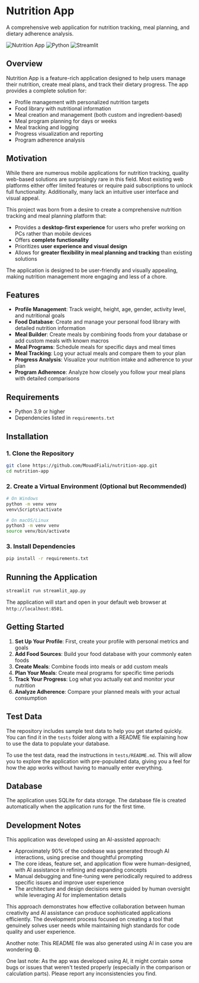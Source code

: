 # Nutrition App

A comprehensive web application for nutrition tracking, meal planning, and dietary adherence analysis.

![Nutrition App](https://img.shields.io/badge/Nutrition-App-green)
![Python](https://img.shields.io/badge/Python-3.9%2B-blue)
![Streamlit](https://img.shields.io/badge/Streamlit-1.42.1-red)

## Overview

Nutrition App is a feature-rich application designed to help users manage their nutrition, create meal plans, and track their dietary progress. The app provides a complete solution for:

- Profile management with personalized nutrition targets
- Food library with nutritional information
- Meal creation and management (both custom and ingredient-based)
- Meal program planning for days or weeks
- Meal tracking and logging
- Progress visualization and reporting
- Program adherence analysis

## Motivation

While there are numerous mobile applications for nutrition tracking, quality web-based solutions are surprisingly rare in this field. Most existing web platforms either offer limited features or require paid subscriptions to unlock full functionality. Additionally, many lack an intuitive user interface and visual appeal.

This project was born from a desire to create a comprehensive nutrition tracking and meal planning platform that:

- Provides a **desktop-first experience** for users who prefer working on PCs rather than mobile devices
- Offers **complete functionality**
- Prioritizes **user experience and visual design**
- Allows for **greater flexibility in meal planning and tracking** than existing solutions

The application is designed to be user-friendly and visually appealing, making nutrition management more engaging and less of a chore.

## Features

- **Profile Management**: Track weight, height, age, gender, activity level, and nutritional goals
- **Food Database**: Create and manage your personal food library with detailed nutrition information
- **Meal Builder**: Create meals by combining foods from your database or add custom meals with known macros
- **Meal Programs**: Schedule meals for specific days and meal times
- **Meal Tracking**: Log your actual meals and compare them to your plan
- **Progress Analysis**: Visualize your nutrition intake and adherence to your plan
- **Program Adherence**: Analyze how closely you follow your meal plans with detailed comparisons

## Requirements

- Python 3.9 or higher
- Dependencies listed in `requirements.txt`

## Installation

### 1. Clone the Repository

```bash
git clone https://github.com/MouadFiali/nutrition-app.git
cd nutrition-app
```

### 2. Create a Virtual Environment (Optional but Recommended)

```bash
# On Windows
python -m venv venv
venv\Scripts\activate

# On macOS/Linux
python3 -m venv venv
source venv/bin/activate
```

### 3. Install Dependencies

```bash
pip install -r requirements.txt
```

## Running the Application

```bash
streamlit run streamlit_app.py
```

The application will start and open in your default web browser at `http://localhost:8501`.

## Getting Started

1. **Set Up Your Profile**: First, create your profile with personal metrics and goals
2. **Add Food Sources**: Build your food database with your commonly eaten foods
3. **Create Meals**: Combine foods into meals or add custom meals
4. **Plan Your Meals**: Create meal programs for specific time periods
5. **Track Your Progress**: Log what you actually eat and monitor your nutrition
6. **Analyze Adherence**: Compare your planned meals with your actual consumption

## Test Data

The repository includes sample test data to help you get started quickly. You can find it in the `tests` folder along with a README file explaining how to use the data to populate your database.

To use the test data, read the instructions in `tests/README.md`. This will allow you to explore the application with pre-populated data, giving you a feel for how the app works without having to manually enter everything.

## Database

The application uses SQLite for data storage. The database file is created automatically when the application runs for the first time.

## Development Notes

This application was developed using an AI-assisted approach:

- Approximately 90% of the codebase was generated through AI interactions, using precise and thoughtful prompting
- The core ideas, feature set, and application flow were human-designed, with AI assistance in refining and expanding concepts
- Manual debugging and fine-tuning were periodically required to address specific issues and improve user experience
- The architecture and design decisions were guided by human oversight while leveraging AI for implementation details

This approach demonstrates how effective collaboration between human creativity and AI assistance can produce sophisticated applications efficiently. The development process focused on creating a tool that genuinely solves user needs while maintaining high standards for code quality and user experience.

Another note: This README file was also generated using AI in case you are wondering 😄.

One last note: As the app was developed using AI, it might contain some bugs or issues that weren't tested properly (especially in the comparison or calculation parts). Please report any inconsistencies you find.